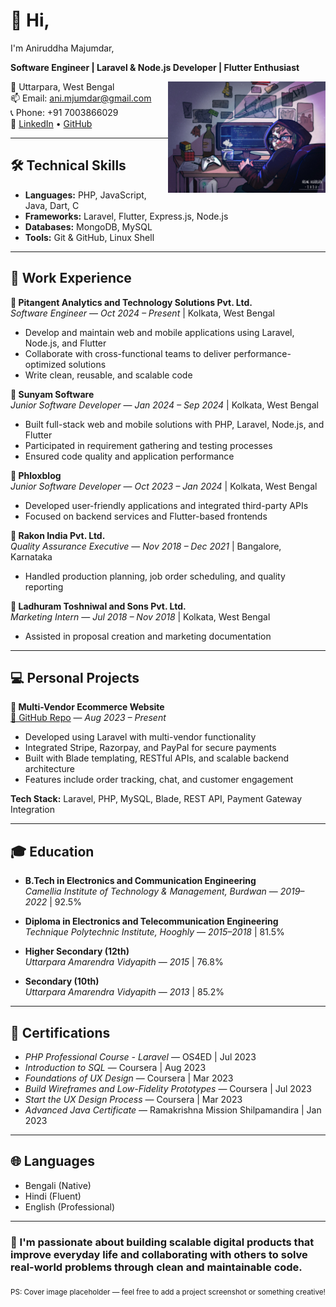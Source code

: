 # 👋 Hi,
I'm Aniruddha Majumdar,

**Software Engineer | Laravel & Node.js Developer | Flutter Enthusiast**

<img align="right" alt="img" src="https://github.com/FernandoRoldan93/FernandoRoldan93/raw/master/cover_image.jpg" width="50%" height="auto" style="max-width: 100%;">

📍 Uttarpara, West Bengal  
📫 Email: ani.mjumdar@gmail.com  
📞 Phone: +91 7003866029  
🔗 [LinkedIn](https://linkedin.com/in/theaniruddhamajumdar) • [GitHub](https://github.com/Aniruddha7890)

---

## 🛠️ Technical Skills

- **Languages:** PHP, JavaScript, Java, Dart, C  
- **Frameworks:** Laravel, Flutter, Express.js, Node.js  
- **Databases:** MongoDB, MySQL  
- **Tools:** Git & GitHub, Linux Shell  

---

## 💼 Work Experience

**🔸 Pitangent Analytics and Technology Solutions Pvt. Ltd.**  
*Software Engineer* — *Oct 2024 – Present* | Kolkata, West Bengal  
- Develop and maintain web and mobile applications using Laravel, Node.js, and Flutter  
- Collaborate with cross-functional teams to deliver performance-optimized solutions  
- Write clean, reusable, and scalable code  

**🔸 Sunyam Software**  
*Junior Software Developer* — *Jan 2024 – Sep 2024* | Kolkata, West Bengal  
- Built full-stack web and mobile solutions with PHP, Laravel, Node.js, and Flutter  
- Participated in requirement gathering and testing processes  
- Ensured code quality and application performance  

**🔸 Phloxblog**  
*Junior Software Developer* — *Oct 2023 – Jan 2024* | Kolkata, West Bengal  
- Developed user-friendly applications and integrated third-party APIs  
- Focused on backend services and Flutter-based frontends  

**🔸 Rakon India Pvt. Ltd.**  
*Quality Assurance Executive* — *Nov 2018 – Dec 2021* | Bangalore, Karnataka  
- Handled production planning, job order scheduling, and quality reporting  

**🔸 Ladhuram Toshniwal and Sons Pvt. Ltd.**  
*Marketing Intern* — *Jul 2018 – Nov 2018* | Kolkata, West Bengal  
- Assisted in proposal creation and marketing documentation  

---

## 💻 Personal Projects

**🛒 Multi-Vendor Ecommerce Website**  
[🔗 GitHub Repo](https://github.com/Aniruddha7890/ecommerce) — *Aug 2023 – Present*  
- Developed using Laravel with multi-vendor functionality  
- Integrated Stripe, Razorpay, and PayPal for secure payments  
- Built with Blade templating, RESTful APIs, and scalable backend architecture  
- Features include order tracking, chat, and customer engagement  

**Tech Stack:** Laravel, PHP, MySQL, Blade, REST API, Payment Gateway Integration

---

## 🎓 Education

- **B.Tech in Electronics and Communication Engineering**  
  *Camellia Institute of Technology & Management, Burdwan* — *2019–2022* | 92.5%

- **Diploma in Electronics and Telecommunication Engineering**  
  *Technique Polytechnic Institute, Hooghly* — *2015–2018* | 81.5%

- **Higher Secondary (12th)**  
  *Uttarpara Amarendra Vidyapith* — *2015* | 76.8%

- **Secondary (10th)**  
  *Uttarpara Amarendra Vidyapith* — *2013* | 85.2%

---

## 📜 Certifications

- *PHP Professional Course - Laravel* — OS4ED | Jul 2023  
- *Introduction to SQL* — Coursera | Aug 2023  
- *Foundations of UX Design* — Coursera | Mar 2023  
- *Build Wireframes and Low-Fidelity Prototypes* — Coursera | Jul 2023  
- *Start the UX Design Process* — Coursera | Mar 2023  
- *Advanced Java Certificate* — Ramakrishna Mission Shilpamandira | Jan 2023  

---

## 🌐 Languages

- Bengali (Native)  
- Hindi (Fluent)  
- English (Professional)

---

### 🧭 I'm passionate about building scalable digital products that improve everyday life and collaborating with others to solve real-world problems through clean and maintainable code.



</p>
<sub>PS: Cover image placeholder — feel free to add a project screenshot or something creative!</sub>

